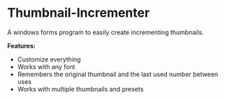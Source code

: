 # Thumbnail-Incrementer
A windows forms program to easily create incrementing thumbnails.

**Features:**

- Customize everything
- Works with any font
- Remembers the original thumbnail and the last used number between uses
- Works with multiple thumbnails and presets
